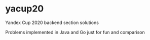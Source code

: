 # yacup20
Yandex Cup 2020 backend section solutions 

Problems implemented in Java and Go just for fun and comparison